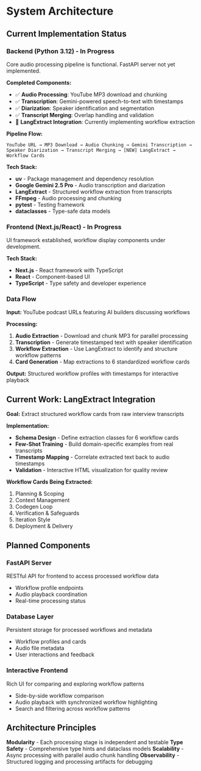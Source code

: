 # System Architecture

## Current Implementation Status

### Backend (Python 3.12) - **In Progress**
Core audio processing pipeline is functional. FastAPI server not yet implemented.

**Completed Components:**
- ✅ **Audio Processing**: YouTube MP3 download and chunking
- ✅ **Transcription**: Gemini-powered speech-to-text with timestamps
- ✅ **Diarization**: Speaker identification and segmentation  
- ✅ **Transcript Merging**: Overlap handling and validation
- 🚧 **LangExtract Integration**: Currently implementing workflow extraction

**Pipeline Flow:**
```
YouTube URL → MP3 Download → Audio Chunking → Gemini Transcription → 
Speaker Diarization → Transcript Merging → [NEW] LangExtract → Workflow Cards
```

**Tech Stack:**
- **uv** - Package management and dependency resolution
- **Google Gemini 2.5 Pro** - Audio transcription and diarization
- **LangExtract** - Structured workflow extraction from transcripts
- **FFmpeg** - Audio processing and chunking
- **pytest** - Testing framework
- **dataclasses** - Type-safe data models

### Frontend (Next.js/React) - **In Progress** 
UI framework established, workflow display components under development.

**Tech Stack:**
- **Next.js** - React framework with TypeScript
- **React** - Component-based UI
- **TypeScript** - Type safety and developer experience

### Data Flow

**Input:** YouTube podcast URLs featuring AI builders discussing workflows

**Processing:**
1. **Audio Extraction** - Download and chunk MP3 for parallel processing
2. **Transcription** - Generate timestamped text with speaker identification
3. **Workflow Extraction** - Use LangExtract to identify and structure workflow patterns
4. **Card Generation** - Map extractions to 6 standardized workflow cards

**Output:** Structured workflow profiles with timestamps for interactive playback

## Current Work: LangExtract Integration

**Goal:** Extract structured workflow cards from raw interview transcripts

**Implementation:**
- **Schema Design** - Define extraction classes for 6 workflow cards
- **Few-Shot Training** - Build domain-specific examples from real transcripts  
- **Timestamp Mapping** - Correlate extracted text back to audio timestamps
- **Validation** - Interactive HTML visualization for quality review

**Workflow Cards Being Extracted:**
1. Planning & Scoping
2. Context Management  
3. Codegen Loop
4. Verification & Safeguards
5. Iteration Style
6. Deployment & Delivery

## Planned Components

### FastAPI Server
RESTful API for frontend to access processed workflow data
- Workflow profile endpoints
- Audio playback coordination
- Real-time processing status

### Database Layer  
Persistent storage for processed workflows and metadata
- Workflow profiles and cards
- Audio file metadata
- User interactions and feedback

### Interactive Frontend
Rich UI for comparing and exploring workflow patterns
- Side-by-side workflow comparison
- Audio playback with synchronized workflow highlighting
- Search and filtering across workflow patterns

## Architecture Principles

**Modularity** - Each processing stage is independent and testable
**Type Safety** - Comprehensive type hints and dataclass models
**Scalability** - Async processing with parallel audio chunk handling
**Observability** - Structured logging and processing artifacts for debugging